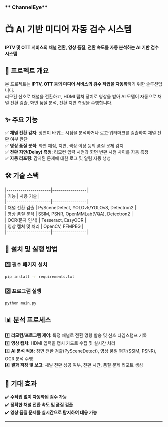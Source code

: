 ### ** ChannelEye**

# 📺 AI 기반 미디어 자동 검수 시스템  

**IPTV 및 OTT 서비스의 채널 전환, 영상 품질, 전환 속도를 자동 분석하는 AI 기반 검수 시스템**  

## 📌 프로젝트 개요  
본 프로젝트는 **IPTV, OTT 등의 미디어 서비스의 검수 작업을 자동화**하기 위한 솔루션입니다.  
리모컨 신호로 채널을 전환하고, HDMI 캡처 장치로 영상을 받아 AI 모델이 자동으로 채널 전환 검출, 화면 품질 분석, 전환 지연 측정을 수행합니다.  

## ✨ 주요 기능  
✅ **채널 전환 감지**: 장면이 바뀌는 시점을 분석하거나 로고·워터마크를 검출하여 채널 전환 여부 판단  
✅ **영상 품질 분석**: 화면 깨짐, 지연, 색상 이상 등의 품질 문제 감지  
✅ **전환 지연(Delay) 측정**: 리모컨 입력 시점과 화면 변환 시점 차이를 자동 측정  
✅ **자동 리포팅**: 감지된 문제에 대한 로그 및 알림 자동 생성  

## 🛠️ 기술 스택  
|----------------------|-----------------|  
| 기능                  | 사용 기술 |  
|----------------------|-----------------|  
| 채널 전환 검출       | PySceneDetect, YOLOv5/YOLOv8, Detectron2 |  
| 영상 품질 분석       | SSIM, PSNR, OpenMMLab(VQA), Detectron2 |  
| OCR(문자 인식)       | Tesseract, EasyOCR |  
| 영상 캡처 및 처리   | OpenCV, FFMPEG |  
|----------------------|-----------------|  

## 🚀 설치 및 실행 방법  

### 1️⃣ **필수 패키지 설치**  
```bash
pip install -r requirements.txt
```

### 2️⃣ **프로그램 실행**  
```bash
python main.py
```

## 📊 분석 프로세스  
1️⃣ **리모컨/프로그램 제어**: 특정 채널로 전환 명령 발송 및 신호 타임스탬프 기록  
2️⃣ **영상 캡처**: HDMI 입력을 캡처 카드로 수집 및 실시간 처리  
3️⃣ **AI 분석 적용**: 장면 전환 검출(PySceneDetect), 영상 품질 평가(SSIM, PSNR), OCR 분석 수행  
4️⃣ **결과 저장 및 보고**: 채널 전환 성공 여부, 전환 시간, 품질 문제 리포트 생성  

## 📢 기대 효과  
✔️ **수작업 없이 자동화된 검수 가능**  
✔️ **정확한 채널 전환 속도 및 품질 검출**  
✔️ **영상 품질 문제를 실시간으로 탐지하여 대응 가능**  

---
